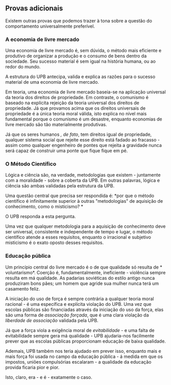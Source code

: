 ## Provas adicionais

Existem outras provas que podemos trazer à tona sobre a questão do comportamento universalmente preferível.

### A economia de livre mercado

Uma economia de livre mercado é, sem dúvida, o método mais eficiente e produtivo de organizar a produção e o consumo de bens dentro da sociedade. Seu sucesso material é sem igual na história humana, ou ao redor do mundo.

A estrutura do UPB antecipa, valida e explica as razões para o sucesso material de uma economia de livre mercado.

Em teoria, uma economia de livre mercado baseia-se na aplicação universal da teoria dos direitos de propriedade. Em contraste, o comunismo é baseado na explícita rejeição da teoria universal dos direitos de propriedade. Já que provamos acima que os direitos universais de propriedade é a única teoria moral válida, isto explica no nível mais fundamental porque o comunismo é um desastre, enquanto economias de livre mercado são tão materialmente produtivas.

Já que os seres humanos *, de fato*, tem direitos igual de propriedade, qualquer sistema social que rejeite esse direito está fadado ao fracasso - assim como qualquer engenheiro de pontes que rejeita a gravidade nunca será capaz de construir uma ponte que fique fique em pé.

### O Método Científico

Lógica e ciência são, na verdade, metodologias que existem - juntamente com a moralidade - sobre a coberta da UPB. Em outras palavras, lógica e ciência são ambas validadas pela estrutura da UPB.

Uma questão central que precisa ser respondida é: *por que o método científico é infinitamente superior à outras "metodologias" de aquisição de conhecimento, como o misticismo? *

O UPB responda a esta pergunta.

Uma vez que qualquer metodologia para a aquisição de conhecimento deve ser universal, consistente e independente de tempo e lugar, o método científico atende a esses requisitos, enquanto o irracional e subjetivo misticismo é o exato oposto desses requisitos.

### Educação pública

Um princípio central do livre mercado é o de que qualidade só resulta de * voluntarismo*. Coerção é, fundamentalmente, ineficiente - violência sempre resulta em má qualidade. As padarias soviéticas do estilo antigo nunca produziram bons pães; um homem que agride sua mulher nunca terá um casamento feliz.

A iniciação do uso de força é sempre contrária a qualquer teoria moral racional - é uma específica e explícita violação do UPB. Uma vez que escolas públicas são financiadas através da iniciação do uso da força, elas são uma forma de *associação forçada*, que é uma clara violação da *liberdade de associação* validada pela UPB.

Já que a força viola a exigência moral de *evitabilidade* - e uma falta de evitabilidade sempre gera má qualidade - UPB ajudaria-nos facilmente prever que as escolas públicas proporcionam educação de baixa qualidade.

Ademais, UPB também nos teria ajudado em prever isso, enquanto mais e mais força foi usada no campo da educação pública - á medida em que os impostos, uniões compulsórias escalaram - a qualidade da educação provida ficaria pior e pior.

Isto, claro, era - e é - exatamente o caso.